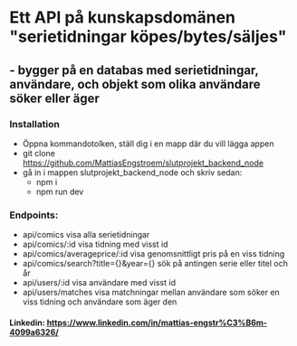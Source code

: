 # Ett API på kunskapsdomänen "serietidningar köpes/bytes/säljes"

## - bygger på en databas med serietidningar, användare, och objekt som olika användare söker eller äger

### Installation

- Öppna kommandotolken, ställ dig i en mapp där du vill lägga appen
- git clone https://github.com/MattiasEngstroem/slutprojekt_backend_node
- gå in i mappen slutprojekt_backend_node och skriv sedan:
  - npm i
  - npm run dev

### Endpoints:

- api/comics
  visa alla serietidningar
- api/comics/:id
  visa tidning med visst id
- api/comics/averageprice/:id
  visa genomsnittligt pris på en viss tidning
- api/comics/search?title={}&year={}
  sök på antingen serie eller titel och år
- api/users/:id
  visa användare med visst id
- api/users/matches
  visa matchningar mellan användare som söker en viss tidning och användare som äger den

#### Linkedin: https://www.linkedin.com/in/mattias-engstr%C3%B6m-4099a6326/
